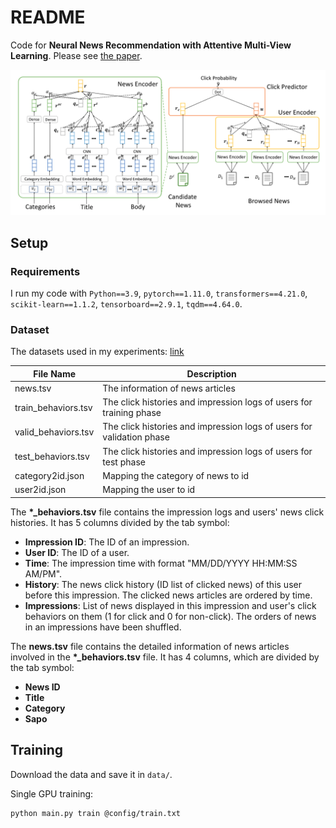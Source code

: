 # README

Code for **Neural News Recommendation with Attentive Multi-View Learning**. Please see 
[the paper](https://arxiv.org/pdf/1907.05576).

![](./assets/model.png)

## Setup
### Requirements
I run my code with `Python==3.9`, `pytorch==1.11.0`, `transformers==4.21.0`, `scikit-learn==1.1.2`, `tensorboard==2.9.1`,
`tqdm==4.64.0`.

### Dataset
The datasets used in my experiments: [link](https://drive.google.com/file/d/1QvtKukmitPtV7Mhu3R-eOBNexHWljUtf/view?usp=sharing) 


| File Name           | Description                                                           |
|---------------------|-----------------------------------------------------------------------|
| news.tsv            | The information of news articles                                      |
| train_behaviors.tsv | The click histories and impression logs of users for training phase   |
| valid_behaviors.tsv | The click histories and impression logs of users for validation phase |
| test_behaviors.tsv  | The click histories and impression logs of users for test phase       |
| category2id.json    | Mapping the category of news to id                                    |
| user2id.json        | Mapping the user to id                                                |

The **\*_behaviors.tsv** file contains the impression logs and users' news click histories. 
It has 5 columns divided by the tab symbol:

* **Impression ID**: The ID of an impression.
* **User ID**: The ID of a user.
* **Time**: The impression time with format "MM/DD/YYYY HH:MM:SS AM/PM".
* **History**: The news click history (ID list of clicked news) of this user before this impression. The clicked news 
articles are ordered by time.
* **Impressions**: List of news displayed in this impression and user's click behaviors on them (1 for click and 0 
for non-click). The orders of news in an impressions
have been shuffled.

The **news.tsv** file contains the detailed information of news articles involved in the **\*_behaviors.tsv** file.
It has 4 columns, which are divided by the tab symbol:

* **News ID** 
* **Title** 
* **Category**
* **Sapo**


## Training
Download the data and save it in ```data/```.


Single GPU training:

``` shell
python main.py train @config/train.txt
```